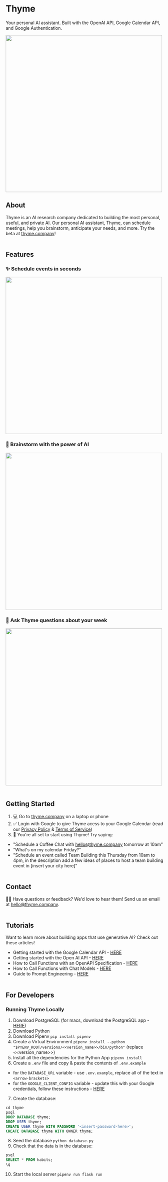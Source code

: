 # Thyme
Your personal AI assistant. Built with the OpenAI API, Google Calendar API, and Google Authentication.

<img src="https://storage.googleapis.com/frankie-esparza-portfolio/thumbnails/thyme.png" width="500">

## About
Thyme is an AI research company dedicated to building the most personal, useful, and private AI. Our personal AI assistant, Thyme, can schedule meetings, help you brainstorm, anticipate your needs, and more. Try the beta at [thyme.company](https://thyme.company)!
<br></br>

## Features 
### ✨ Schedule events in seconds 
<img src="https://storage.googleapis.com/frankie-esparza-portfolio/gifs/thyme-1.gif" width="500">

### 🧠 Brainstorm with the power of AI
<img src="https://storage.googleapis.com/frankie-esparza-portfolio/gifs/thyme-2.gif" width="500">

### 💭 Ask Thyme questions about your week
<img src="https://storage.googleapis.com/frankie-esparza-portfolio/gifs/thyme-3.gif" width="500">
<br></br>

## Getting Started 
1. 💻 Go to [thyme.company](https://thyme.company) on a laptop or phone 
2. ✅ Login with Google to give Thyme acess to your Google Calendar (read our [Privacy Policy](https://thyme.company/privacy) & [Terms of Service](https://thyme.company/terms)) 
3. 🎉 You're all set to start using Thyme! Try saying:
- "Schedule a Coffee Chat with hello@thyme.company tomorrow at 10am"
- "What's on my calendar Friday?"
- "Schedule an event called Team Building this Thursday from 10am to 4pm, in the description add a few ideas of places to host a team building event in [insert your city here]"
<br></br>

## Contact
👋🏽 Have questions or feedback? We'd love to hear them! Send us an email at hello@thyme.company.
<br></br>

## Tutorials 
Want to learn more about building apps that use generative AI? Check out these articles!
- Getting started with the Google Calendar API - [HERE](https://developers.google.com/calendar/api/quickstart/python)
- Getting started with the Open AI API - [HERE](https://platform.openai.com/docs/quickstart)
- How to Call Functions with an OpenAPI Specification - [HERE](https://cookbook.openai.com/examples/function_calling_with_an_openapi_spec)
- How to Call Functions with Chat Models - [HERE](https://cookbook.openai.com/examples/how_to_call_functions_with_chat_models)
- Guide to Prompt Engineering - [HERE](https://platform.openai.com/docs/guides/prompt-engineering)
<br></br>

## For Developers
### Running Thyme Locally
1) Download PostgreSQL (for macs, download the PostgreSQL app - [HERE](https://postgresapp.com/))
2) Download Python
3) Download Pipenv ```pip install pipenv```    
4) Create a Virtual Environment `pipenv install --python "$PYENV_ROOT/versions/<<version_name>>/bin/python"` (replace <<version_name>>)
5) Install all the dependencies for the Python App `pipenv install`
6) Create a `.env` file and copy & paste the contents of `.env.example`
- for the `DATABASE_URL` variable - use `.env.example`, replace all of the text in `<arrow-brackets>`
- for the `GOOGLE_CLIENT_CONFIG` variable - update this with your Google credentials, follow these instructions - [HERE](https://developers.google.com/calendar/api/quickstart/python)
7) Create the database:
```sql
cd thyme
psql    
DROP DATABASE thyme;
DROP USER thyme;  
CREATE USER thyme WITH PASSWORD '<insert-password-here>';    
CREATE DATABASE thyme WITH OWNER thyme;
```
8) Seed the database `python database.py`
9) Check that the data is in the database:
```sql
psql
SELECT * FROM habits;
\q
```
10) Start the local server `pipenv run flask run`
